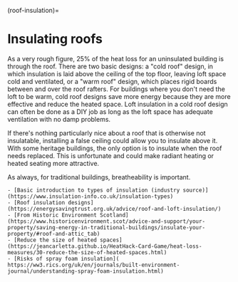 (roof-insulation)=
# Insulating roofs

As a very rough figure, 25% of the heat loss for an uninsulated building is through the roof. There are two basic designs:  a "cold roof" design, in which insulation is laid above the ceiling of the top floor, leaving loft space cold and ventilated, or a "warm roof" design, which places rigid boards between and over the roof rafters.  For buildings where you don't need the loft to be warm, cold roof designs save more energy because they are more effective and reduce the heated space. Loft insulation in a cold roof design can often be done as a DIY job as long as the loft space has adequate ventilation with no damp problems.  

If there's nothing particularly nice about a roof that is otherwise not insulatable, installing a false ceiling could allow you to insulate above it. With some heritage buildings, the only option is to insulate when the roof needs replaced.  This is unfortunate and could make radiant heating or heated seating more attractive.  

As always, for traditional buildings, breatheability is important.

```{admonition} More information
- [Basic introduction to types of insulation (industry source)](https://www.insulation-info.co.uk/insulation-types)
- [Roof insulation designs](https://energysavingtrust.org.uk/advice/roof-and-loft-insulation/)
- [From Historic Environment Scotland](https://www.historicenvironment.scot/advice-and-support/your-property/saving-energy-in-traditional-buildings/insulate-your-property/#roof-and-attic_tab)
- [Reduce the size of heated spaces](https://jeancarletta.github.io/HeatHack-Card-Game/heat-loss-measures/30-reduce-the-size-of-heated-spaces.html)
- [Risks of spray foam insulation]( https://ww3.rics.org/uk/en/journals/built-environment-journal/understanding-spray-foam-insulation.html)

```
